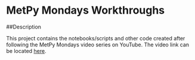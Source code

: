 # MetPy Mondays Workthroughs

##Description

This project contains the notebooks/scripts and other code created after following the MetPy Mondays video series on YouTube. The video link can be located [here](https://www.youtube.com/playlist?list=PLQut5OXpV-0ir4IdllSt1iEZKTwFBa7kO).
